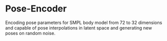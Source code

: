 # Pose-Encoder
Encoding pose parameters for SMPL body model from 72 to 32 dimensions and capable of pose interpolations in latent space and generating new poses on random noise.  



